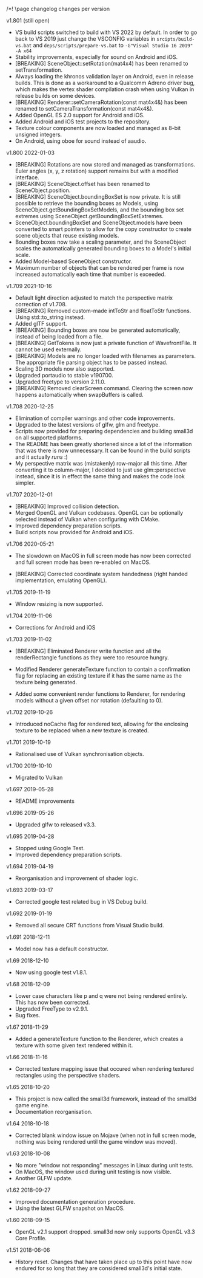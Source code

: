 /*! \page changelog changes per version

v1.801 (still open)

- VS build scripts switched to build with VS 2022 by default. In order to 
  go back to VS 2019 just change the VSCONFIG variables in 
  `srcipts/build-vs.bat` and `deps/scripts/prepare-vs.bat` to 
  `-G"Visual Studio 16 2019" -A x64`
- Stability improvements, especially for sound on Android and iOS.
- [BREAKING] SceneObject::setRotation(mat4x4) has been renamed to 
  setTransformation.
- Always loading the khronos validation layer on Android, even in release
  builds. This is done as a workaround to a Qualcomm Adreno driver bug, 
  which makes the vertex shader compilation crash when using Vulkan in 
  release builds on some devices.
- [BREAKING]  Renderer::setCameraRotation(const mat4x4&)
  has been renamed to setCameraTransformation(const mat4x4&).
- Added OpenGL ES 2.0 support for Android and iOS.
- Added Android and iOS test projects to the repository.
- Texture colour components are now loaded and managed as 8-bit unsigned 
  integers.
- On Android, using oboe for sound instead of aaudio.

v1.800 2022-01-03

- [BREAKING] Rotations are now stored and managed as transformations. Euler
  angles (x, y, z rotation) support remains but with a modified interface.
- [BREAKING] SceneObject.offset has been renamed to SceneObject.position.
- [BREAKING] SceneObject.boundingBoxSet is now private. It is still possible
  to retrieve the bounding boxes as Models, using 
  SceneObject.getBoundingBoxSetModels, and the bounding box set extremes using 
  SceneObject.getBoundingBoxSetExtremes.
- SceneObject.boundingBoxSet and SceneObject.models have been converted
  to smart pointers to allow for the copy constructor to create scene
  objects that reuse existing models.
- Bounding boxes now take a scaling parameter, and the SceneObject
  scales the automatically generated bounding boxes to a Model's 
  initial scale.
- Added Model-based SceneObject constructor.
- Maximum number of objects that can be rendered per frame is now
  increased automatically each time that number is exceeded.

v1.709 2021-10-16

- Default light direction adjusted to match the perspective matrix correction
  of v1.708.
- [BREAKING] Removed custom-made intToStr and floatToStr functions. Using 
  std::to_string instead.
- Added glTF support.
- [BREAKING] Bounding boxes are now be generated automatically, instead of 
  being loaded from a file.
- [BREAKING] GetTokens is now just a private function of WavefrontFile. It
  cannot be used externally.
- [BREAKING] Models are no longer loaded with filenames as parameters. The
  appropriate file parsing object has to be passed instead.
- Scaling 3D models now also supported.
- Upgraded portaudio to stable v190700.
- Upgraded freetype to version 2.11.0.
- [BREAKING] Removed clearScreen command. Clearing the screen now happens
  automatically when swapBuffers is called.

v1.708 2020-12-25

- Elimination of compiler warnings and other code improvements.
- Upgraded to the latest versions of glfw, glm and freetype.
- Scripts now provided for preparing dependencies and building small3d on all 
  supported platforms.
- The README has been greatly shortened since a lot of the information that
  was there is now unnecessary. It can be found in the build scripts and
  it actually *runs* :)
- My perspective matrix was (mistakenly) row-major all this time. After
  converting it to column-major, I decided to just use glm::perspective 
  instead, since it is in effect the same thing and makes the code look
  simpler.

v1.707 2020-12-01

- [BREAKING] Improved collision detection.
- Merged OpenGL and Vulkan codebases. OpenGL can be optionally selected
  instead of Vulkan when configuring with CMake.
- Improved dependency preparation scripts.	
- Build scripts now provided for Android and iOS.

v1.706 2020-05-21

- The slowdown on MacOS in full screen mode has now been corrected and full
  screen mode has been re-enabled on MacOS.

- [BREAKING] Corrected coordinate system handedness (right handed 
  implementation, emulating OpenGL).

v1.705 2019-11-19

- Window resizing is now supported.

v1.704 2019-11-06

- Corrections for Android and iOS

v1.703 2019-11-02

- [BREAKING] Eliminated Renderer write function and all the renderRectangle
  functions as they were too resource hungry.
  
- Modified Renderer generateTexture function to contain a confirmation
  flag for replacing an existing texture if it has the same name as
  the texture being generated.
  
- Added some convenient render functions to Renderer, for rendering models
  without a given offset nor rotation (defaulting to 0).

v1.702 2019-10-26

- Introduced noCache flag for rendered text, allowing for the enclosing
  texture to be replaced when a new texture is created.

v1.701 2019-10-19

- Rationalised use of Vulkan synchronisation objects.

v1.700 2019-10-10

- Migrated to Vulkan

v1.697 2019-05-28

- README improvements

v1.696 2019-05-26

- Upgraded glfw to released v3.3.

v1.695 2019-04-28

- Stopped using Google Test.
- Improved dependency preparation scripts.

v1.694 2019-04-19

- Reorganisation and improvement of shader logic.

v1.693 2019-03-17

- Corrected google test related bug in VS Debug build.

v1.692 2019-01-19

- Removed all secure CRT functions from Visual Studio build.

v1.691 2018-12-11

 - Model now has a default constructor.

v1.69 2018-12-10

 - Now using google test v1.8.1.

v1.68 2018-12-09

 - Lower case characters like p and q were not being rendered entirely.
   This has now been corrected.
 - Upgraded FreeType to v2.9.1.
 - Bug fixes.

v1.67 2018-11-29

 - Added a generateTexture function to the Renderer, which creates a
   texture with some given text rendered within it.

v1.66 2018-11-16

 - Corrected texture mapping issue that occured when rendering textured 
   rectangles using the perspective shaders.

v1.65 2018-10-20

 - This project is now called the small3d framework, instead of the
   small3d game engine.
 - Documentation reorganisation.
	
v1.64 2018-10-18

 - Corrected blank window issue on Mojave (when not in full screen
   mode, nothing was being rendered until the game window was moved).

v1.63 2018-10-08

 - No more "window not responding" messages in Linux during unit tests.
 - On MacOS, the window used during unit testing is now visible.
 - Another GLFW update.

v1.62 2018-09-27

 - Improved documentation generation procedure.
 - Using the latest GLFW snapshot on MacOS.	

v1.60 2018-09-15

- OpenGL v2.1 support dropped. small3d now only supports OpenGL v3.3 Core
  Profile.

v1.51 2018-06-06

- History reset. Changes that have taken place up to this point have now
  endured for so long that they are considered small3d's initial state.
